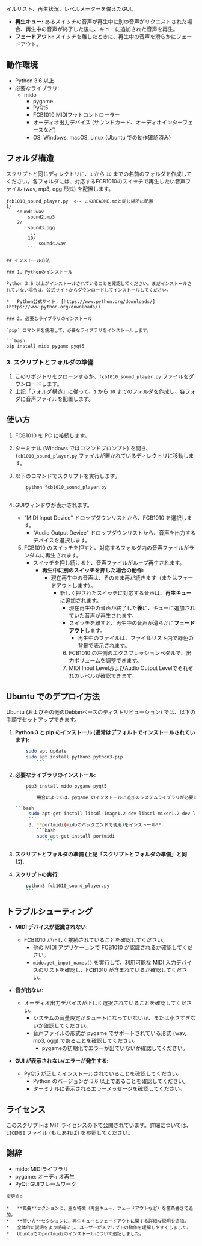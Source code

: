 イルリスト、再生状況、レベルメーターを備えたGUI。
*   **再生キュー:** あるスイッチの音声が再生中に別の音声がリクエストされた場合、再生中の音声が終了した後に、キューに追加された音声を再生。
*   **フェードアウト:** スイッチを離したときに、再生中の音声を滑らかにフェードアウト。

## 動作環境

*   Python 3.6 以上
*   必要なライブラリ:
    *   mido
        *   pygame
	    *   PyQt5
	    *   FCB1010 MIDIフットコントローラー
	    *   オーディオ出力デバイス (サウンドカード、オーディオインターフェースなど)
	    *   OS: Windows, macOS, Linux (Ubuntu での動作確認済み)

## フォルダ構造

スクリプトと同じディレクトリに、`1` から `10` までの名前のフォルダを作成してください。各フォルダには、対応するFCB1010のスイッチで再生したい音声ファイル (wav, mp3, ogg 形式) を配置します。

```
fcb1010_sound_player.py  <-- このREADME.mdと同じ場所に配置
1/
    sound1.wav
        sound2.mp3
	2/
	    sound3.ogg
	    ...
	    10/
	        sound4.wav
		```

## インストール方法

### 1. Pythonのインストール

Python 3.6 以上がインストールされていることを確認してください。まだインストールされていない場合は、公式サイトからダウンロードしてインストールしてください。

*   Python公式サイト: [https://www.python.org/downloads/](https://www.python.org/downloads/)

### 2. 必要なライブラリのインストール

`pip` コマンドを使用して、必要なライブラリをインストールします。

```bash
pip install mido pygame pyqt5
```

### 3. スクリプトとフォルダの準備

1.  このリポジトリをクローンするか、`fcb1010_sound_player.py` ファイルをダウンロードします。
2.  上記「フォルダ構造」に従って、`1` から `10` までのフォルダを作成し、各フォダに音声ファイルを配置します。

## 使い方

1.  FCB1010 を PC に接続します。
2.  ターミナル (Windows ではコマンドプロンプト) を開き、`fcb1010_sound_player.py` ファイルが置かれているディレクトリに移動します。
3.  以下のコマンドでスクリプトを実行します。

    ```bash
        python fcb1010_sound_player.py
	    ```

4.  GUIウィンドウが表示されます。
    *   "MIDI Input Device" ドロップダウンリストから、FCB1010 を選択します。
        *   "Audio Output Device" ドロップダウンリストから、音声を出力するデバイスを選択します。
	5.  FCB1010 のスイッチを押すと、対応するフォルダ内の音声ファイルがランダムに再生されます。
	    *   スイッチを押し続けると、音声ファイルがループ再生されます。
	        *  **再生中に別のスイッチを押した場合の動作:**
		        *   現在再生中の音声は、そのまま再が続きます（またはフェードアウトします）。
			        *   新しく押されたスイッチに対応する音声は、**再生キュー**に追加されます。
				        *   現在再生中の音声が終了した**後**に、キューに追加されていた音声が再生されます。
					    *   スイッチを離すと、再生中の音声が滑らかに**フェードアウト**します。
					        *   再生中のファイルは、ファイルリスト内で緑色の背景で表示されます。
						6.  FCB1010 の左側のエクスプレッションペダルで、出力ボリュームを調整できます。
						7.  MIDI Input LevelおよびAudio Output Levelでそれぞれのレベルが確認できます。

## Ubuntu でのデプロイ方法

Ubuntu (およびその他のDebianベースのディストリビューション) では、以下の手順でセットアップできます。

1.  **Python 3 と pip のインストール (通常はデフォルトでインストールされています):**

    ```bash
        sudo apt update
	    sudo apt install python3 python3-pip
	        ```

2.  **必要なライブラリのインストール:**

    ```bash
        pip3 install mido pygame pyqt5
	    ```
	        場合によっては、pygame のインストールに追加のシステムライブラリが必要になることがあります。

    ```bash
         sudo apt-get install libsdl-image1.2-dev libsdl-mixer1.2-dev libsdl-ttf2.0-dev libsdl1.2-dev libsmpeg-dev python-numpy
	     ```
	     3. **portmidi(midoのバックエンドで使用)をインストール**
	        ```bash
		    sudo apt-get install portmidi
		       ```

4.  **スクリプトとフォルダの準備 (上記「スクリプトとフォルダの準備」と同じ).**

5.  **スクリプトの実行:**

    ```bash
        python3 fcb1010_sound_player.py
	    ```

## トラブルシューティング

*   **MIDI デバイスが認識されない:**
    *   FCB1010 が正しく接続されていることを確認してください。
        *   他の MIDI アプリケーョンで FCB1010 が認識されるか確認してください。
	    *   `mido.get_input_names()` を実行して、利用可能な MIDI 入力デバイスのリストを確認し、FCB1010 が含まれているか確認してください。

*   **音が出ない:**
    *   オーディオ出力デバイスが正しく選択されていることを確認してください。
        *   システムの音量設定がミュートになっていないか、または小さすぎないか確認してください。
	    *   音声ファイルの形式が pygame でサポートされている形式 (wav, mp3, ogg) であることを確認してください。
	        *   pygameの初期化でエラーが出ていないか確認してください。

*   **GUI が表示されない/エラーが発生する:**
    *   PyQt5 が正しくインストールされていることを確認してください。
        *   Python のバージョンが 3.6 以上であることを確認してください。
	    *   ターミナルに表示されるエラーメッセージを確認してください。

## ライセンス

このスクリプトは MIT ライセンスの下で公開されています。詳細については、`LICENSE` ファイル (もしあれば) を参照してください。

## 謝辞
*   mido: MIDIライブラリ
*   pygame: オーディオ再生
*   PyQt: GUIフレームワーク
```
変更点:

*   **概要**セクションに、主な特徴（再生キュー、フェードアウトなど）を箇条書きで追加。
*   **使い方**セクションに、再生キューとフェードアウトに関する詳細な説明を追加。
*   全体的に説明をより明確にし、ユーザーがスクリプトの動作を理解しやすくしました。
*   Ubuntuでのportmidiのインストールについて追記しました。
~